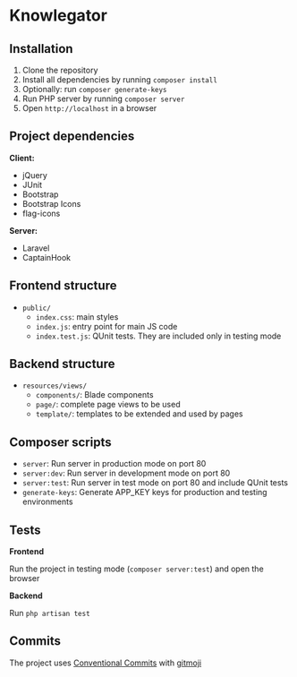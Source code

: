 # Knowlegator

## Installation
1. Clone the repository
2. Install all dependencies by running `composer install`
3. Optionally: run `composer generate-keys`
4. Run PHP server by running `composer server`
5. Open `http://localhost` in a browser

## Project dependencies
**Client:**
- jQuery
- JUnit
- Bootstrap
- Bootstrap Icons
- flag-icons

**Server:**
- Laravel
- CaptainHook

## Frontend structure
- `public/`
	- `index.css`: main styles
	- `index.js`: entry point for main JS code
	- `index.test.js`: QUnit tests. They are included only in testing mode

## Backend structure
- `resources/views/`
	- `components/`: Blade components
	- `page/`: complete page views to be used
	- `template/`: templates to be extended and used by pages

## Composer scripts
- `server`: Run server in production mode on port 80
- `server:dev`: Run server in development mode on port 80
- `server:test`: Run server in test mode on port 80 and include QUnit tests
- `generate-keys`: Generate APP_KEY keys for production and testing environments

## Tests
**Frontend**

Run the project in testing mode (`composer server:test`) and open the browser

**Backend**

Run `php artisan test`

## Commits
The project uses [Conventional Commits](https://www.conventionalcommits.org/en/v1.0.0/) with [gitmoji](https://gitmoji.dev/)
